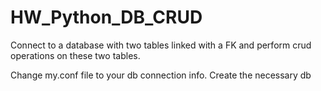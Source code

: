 # HW_Python_DB_CRUD
Connect to a database with two tables linked with a FK and perform crud operations on these two tables.

Change my.conf file to your db connection info.
Create the necessary db
